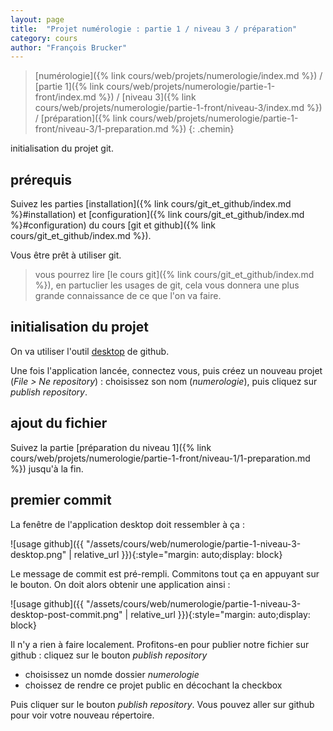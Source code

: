 ```yaml
---
layout: page
title:  "Projet numérologie : partie 1 / niveau 3 / préparation"
category: cours
author: "François Brucker"
---
```


> [numérologie]({% link cours/web/projets/numerologie/index.md %}) / [partie 1]({% link cours/web/projets/numerologie/partie-1-front/index.md %}) / [niveau 3]({% link cours/web/projets/numerologie/partie-1-front/niveau-3/index.md %}) / [préparation]({% link cours/web/projets/numerologie/partie-1-front/niveau-3/1-preparation.md %})
{: .chemin}

initialisation du projet git.

## prérequis

Suivez les parties [installation]({% link cours/git_et_github/index.md %}#installation) et [configuration]({% link cours/git_et_github/index.md %}#configuration) du cours [git et github]({% link cours/git_et_github/index.md %}).

Vous être prêt à utiliser git.

> vous pourrez lire [le cours git]({% link cours/git_et_github/index.md %}), en partuclier les usages de git, cela vous donnera une plus grande connaissance de ce que l'on va faire.

## initialisation du projet

On va utiliser l'outil [desktop](https://desktop.github.com/) de github. 

Une fois l'application lancée, connectez vous, puis créez un nouveau projet (*File > Ne repository*) : choisissez son nom (*numerologie*), puis cliquez sur *publish repository*.

## ajout du fichier

Suivez la partie [préparation du niveau 1]({% link cours/web/projets/numerologie/partie-1-front/niveau-1/1-preparation.md %}) jusqu'à la fin.

## premier commit

La fenêtre de l'application desktop doit ressembler à ça :

![usage github]({{ "/assets/cours/web/numerologie/partie-1-niveau-3-desktop.png" | relative_url }}){:style="margin: auto;display: block}

Le message de commit est pré-rempli. Commitons tout ça en appuyant sur le bouton. On doit alors obtenir une application ainsi :

![usage github]({{ "/assets/cours/web/numerologie/partie-1-niveau-3-desktop-post-commit.png" | relative_url }}){:style="margin: auto;display: block}

Il n'y a rien à faire localement. Profitons-en pour publier notre fichier sur github : cliquez sur le bouton *publish repository*

* choisissez un nomde dossier *numerologie*
* choissez de rendre ce projet public en décochant la checkbox

Puis cliquer sur le bouton *publish repository*. Vous pouvez aller sur github pour voir votre nouveau répertoire.
